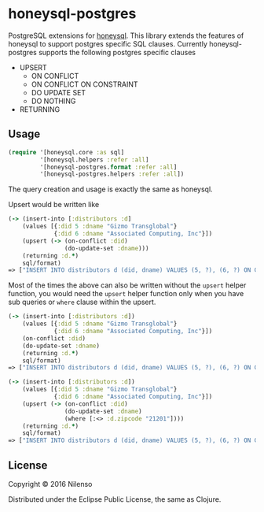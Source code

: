 # honeysql-postgres

PostgreSQL extensions for [honeysql](https://github.com/jkk/honeysql). This library extends the features of honeysql to support postgres specific SQL clauses. Currently honeysql-postgres supports the following postgres specific clauses
- UPSERT
  - ON CONFLICT
  - ON CONFLICT ON CONSTRAINT
  - DO UPDATE SET
  - DO NOTHING
- RETURNING

## Usage

```clj
(require '[honeysql.core :as sql]
         '[honeysql.helpers :refer :all]
         '[honeysql-postgres.format :refer :all]
         '[honeysql-postgres.helpers :refer :all])
```

The query creation and usage is exactly the same as honeysql.

Upsert would be written like
```clj
(-> (insert-into [:distributors :d]
    (values [{:did 5 :dname "Gizmo Transglobal"}
             {:did 6 :dname "Associated Computing, Inc"}])
    (upsert (-> (on-conflict :did)
                (do-update-set :dname)))
    (returning :d.*)
    sql/format)
=> ["INSERT INTO distributors d (did, dname) VALUES (5, ?), (6, ?) ON CONFLICT (did) DO UPDATE SET dname = EXCLUDED.dname RETURNING d.*" "Gizmo Transglobal" "Associated Computing, Inc"]
```

Most of the times the above can also be written without the `upsert` helper function, you would need the `upsert` helper function only when you have sub queries or `where` clause within the upsert.
```clj
(-> (insert-into [:distributors :d])
    (values [{:did 5 :dname "Gizmo Transglobal"}
             {:did 6 :dname "Associated Computing, Inc"}])
    (on-conflict :did)
    (do-update-set :dname)
    (returning :d.*)
    sql/format)
=> ["INSERT INTO distributors d (did, dname) VALUES (5, ?), (6, ?) ON CONFLICT (did) DO UPDATE SET dname = EXCLUDED.dname RETURNING d.*" "Gizmo Transglobal" "Associated Computing, Inc"]

(-> (insert-into [:distributors :d])
    (values [{:did 5 :dname "Gizmo Transglobal"}
             {:did 6 :dname "Associated Computing, Inc"}])
    (upsert (-> (on-conflict :did)
                (do-update-set :dname)
                (where [:<> :d.zipcode "21201"])))
    (returning :d.*)
    sql/format)
=> ["INSERT INTO distributors d (did, dname) VALUES (5, ?), (6, ?) ON CONFLICT (did) DO UPDATE SET dname = EXCLUDED.dname WHERE d.zipcode <> ? RETURNING d.*" "Gizmo Transglobal" "Associated Computing, Inc" "21201"]
```


## License

Copyright © 2016 Nilenso

Distributed under the Eclipse Public License, the same as Clojure.
